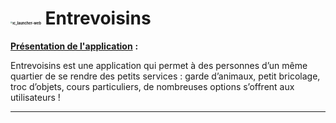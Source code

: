 # <img src="C:\Users\Yann\Documents\GitHub\Entrevoisins\app\src\main\ic_launcher-web.png" alt="ic_launcher-web" style="zoom:20%;" /> Entrevoisins

**<u>Présentation de l'application</u>** **:**

Entrevoisins est une application qui permet à des personnes d’un même quartier de se rendre des petits services : garde d’animaux, petit bricolage, troc d’objets, cours particuliers, de nombreuses options s’offrent aux utilisateurs !

------







